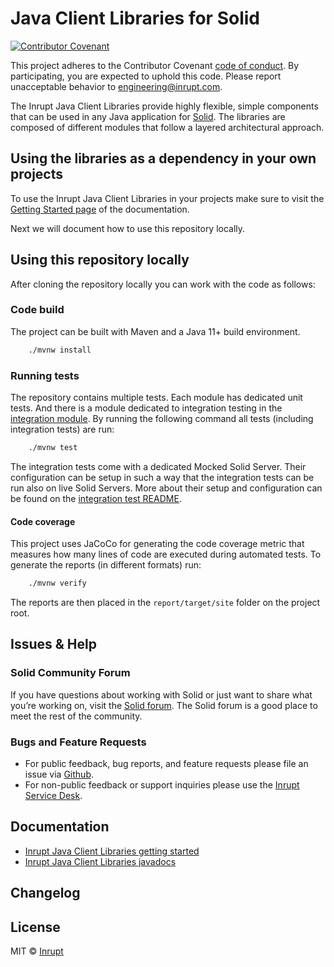 # Java Client Libraries for Solid

[![Contributor Covenant](https://img.shields.io/badge/Contributor%20Covenant-2.1-4baaaa.svg)](CODE-OF-CONDUCT.md)

This project adheres to the Contributor Covenant [code of conduct](CODE-OF-CONDUCT.md). By participating, you are expected to uphold this code. Please report unacceptable behavior to [engineering@inrupt.com](mailto:engineering@inrupt.com).

The Inrupt Java Client Libraries provide highly flexible, simple components that can be used in any Java application for [Solid](https://solidproject.org/). The libraries are composed of different modules that follow a layered architectural approach.

## Using the libraries as a dependency in your own projects

To use the Inrupt Java Client Libraries in your projects make sure to visit the [Getting Started page](https://inrupt.github.io/solid-client-java/getting-started.html) of the documentation.

Next we will document how to use this repository locally.

## Using this repository locally

After cloning the repository locally you can work with the code as follows:

### Code build

The project can be built with Maven and a Java 11+ build environment.

```bash
    ./mvnw install
```

### Running tests

The repository contains multiple tests. Each module has dedicated unit tests. And there is a module dedicated to integration testing in the [integration module](https://github.com/inrupt/solid-client-java/tree/main/integration).
By running the following command all tests (including integration tests) are run:

```bash
    ./mvnw test
```

The integration tests come with a dedicated Mocked Solid Server. Their configuration can be setup in such a way that the integration tests can be run also on live Solid Servers. More about their setup and configuration can be found on the [integration test README](https://github.com/inrupt/solid-client-java/blob/main/integration/README.md).

#### Code coverage

This project uses JaCoCo for generating the code coverage metric that measures how many lines of code are executed during automated tests. To generate the reports (in different formats) run:


```bash
    ./mvnw verify
```

The reports are then placed in the `report/target/site` folder on the project root.

## Issues & Help

### Solid Community Forum

If you have questions about working with Solid or just want to share what you’re
working on, visit the [Solid forum](https://forum.solidproject.org/). The Solid
forum is a good place to meet the rest of the community.

### Bugs and Feature Requests

- For public feedback, bug reports, and feature requests please file an issue
  via [Github](https://github.com/inrupt/solid-client-java/issues/).
- For non-public feedback or support inquiries please use the [Inrupt Service
  Desk](https://inrupt.atlassian.net/servicedesk).

## Documentation

- [Inrupt Java Client Libraries getting started](https://docs.inrupt.com/developer-tools/java/client-libraries/getting-started/)
- [Inrupt Java Client Libraries javadocs](https://docs.inrupt.com/developer-tools/api/java/inrupt-client/latest/index.html)

## Changelog

## License

MIT © [Inrupt](https://inrupt.com)
